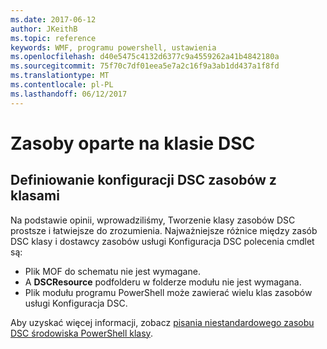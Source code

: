 ```yaml
---
ms.date: 2017-06-12
author: JKeithB
ms.topic: reference
keywords: WMF, programu powershell, ustawienia
ms.openlocfilehash: d40e5475c4132d6377c9a4559262a41b4842180a
ms.sourcegitcommit: 75f70c7df01eea5e7a2c16f9a3ab1dd437a1f8fd
ms.translationtype: MT
ms.contentlocale: pl-PL
ms.lasthandoff: 06/12/2017
---
```

# <a name="class-based-dsc-resources"></a>Zasoby oparte na klasie DSC

## <a name="defining-dsc-resources-with-classes"></a>Definiowanie konfiguracji DSC zasobów z klasami

Na podstawie opinii, wprowadziliśmy, Tworzenie klasy zasobów DSC prostsze i łatwiejsze do zrozumienia. Najważniejsze różnice między zasób DSC klasy i dostawcy zasobów usługi Konfiguracja DSC polecenia cmdlet są:

* Plik MOF do schematu nie jest wymagane.
* A **DSCResource** podfolderu w folderze modułu nie jest wymagana.
* Plik modułu programu PowerShell może zawierać wielu klas zasobów usługi Konfiguracja DSC.

Aby uzyskać więcej informacji, zobacz [pisania niestandardowego zasobu DSC środowiska PowerShell klasy](https://msdn.microsoft.com/powershell/dsc/authoringresource).

